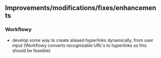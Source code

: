 ## Improvements/modifications/fixes/enhancements

### Workflowy
- develop some way to create aliased hyperlinks dynamically, from user input (Workflowy converts recognizable URL's to hyperlinks so this should be feasible)
